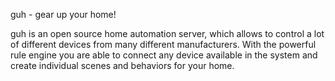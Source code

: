 guh - gear up your home!

guh is an open source home automation server, which allows to control
a lot of different devices from many different manufacturers. With the
powerful rule engine you are able to connect any device available in
the system and create individual scenes and behaviors for your home.
